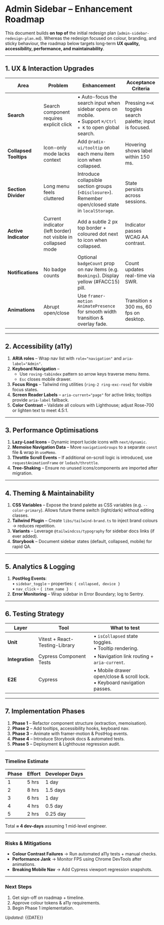 # Admin Sidebar – Enhancement Roadmap

This document builds **on top of** the initial redesign plan (`admin-sidebar-redesign-plan.md`). Whereas the redesign focused on colour, branding, and sticky behaviour, the roadmap below targets long-term **UX quality, accessibility, performance, and maintainability**.

---
## 1. UX & Interaction Upgrades

| Area | Problem | Enhancement | Acceptance Criteria |
|------|---------|-------------|---------------------|
| **Search** | Search component requires explicit click | • Auto-focus the search input when sidebar opens on mobile.<br>• Support `⌘/Ctrl + K` to open global search. | Pressing `⌘+K` toggles search palette; input is focused. |
| **Collapsed Tooltips** | Icon-only mode lacks context | Add `@radix-ui/tooltip` on each menu item icon when collapsed. | Hovering shows label within 150 ms. |
| **Section Divider** | Long menu feels cluttered | Introduce collapsible section groups (`<Disclosure>`). Remember open/closed state in `localStorage`. | State persists across sessions. |
| **Active Indicator** | Current indicator (left border) not visible in collapsed mode | Add a subtle 2 px top border + coloured dot next to icon when collapsed. | Indicator passes WCAG AA contrast. |
| **Notifications** | No badge counts | Optional `badgeCount` prop on nav items (e.g. `Bookings`). Display yellow (#FACC15) pill. | Count updates real-time via SWR. |
| **Animations** | Abrupt open/close | Use `framer-motion` `AnimatePresence` for smooth width transition & overlay fade. | Transition ≤ 300 ms, 60 fps on desktop. |

---
## 2. Accessibility (a11y)

1. **ARIA roles** – Wrap nav list with `role="navigation"` and `aria-label="Admin"`.
2. **Keyboard Navigation** –
   * Use `roving-tabindex` pattern so arrow keys traverse menu items.
   * `Esc` closes mobile drawer.
3. **Focus Rings** – Tailwind ring utilities (`ring-2 ring-exc-rose`) for visible focus states.
4. **Screen Reader Labels** – `aria-current="page"` for active links; tooltips provide `aria-label` fallback.
5. **Color Contrast** – Validate all colours with Lighthouse; adjust Rose-700 or lighten text to meet 4.5:1.

---
## 3. Performance Optimisations

1. **Lazy-Load Icons** – Dynamic import lucide icons with `next/dynamic`.
2. **Memoise Navigation Data** – Move `navigationGroups` to a separate `const` file & wrap in `useMemo`.
3. **Throttle Scroll Events** – If additional on-scroll logic is introduced, use `requestAnimationFrame` or `lodash/throttle`.
4. **Tree-Shaking** – Ensure no unused icons/components are imported after migration.

---
## 4. Theming & Maintainability

1. **CSS Variables** – Expose the brand palette as CSS variables (e.g. `--color-primary`). Allows future theme switch (light/dark) without editing classes.
2. **Tailwind Plugin** – Create `libs/tailwind-brand.ts` to inject brand colours → reduces repetition.
3. **Variants** – Leverage `@tailwindcss/typography` for sidebar docs links (if ever added).
4. **Storybook** – Document sidebar states (default, collapsed, mobile) for rapid QA.

---
## 5. Analytics & Logging

1. **PostHog Events**:  
   • `sidebar_toggle` – properties: `{ collapsed, device }`  
   • `nav_click` – `{ item_name }`
2. **Error Monitoring** – Wrap sidebar in Error Boundary; log to Sentry.

---
## 6. Testing Strategy

| Layer | Tool | What to test |
|-------|------|--------------|
| **Unit** | Vitest + React-Testing-Library | • `isCollapsed` state toggles.<br>• Tooltip rendering. |
| **Integration** | Cypress Component Tests | • Navigation link routing + `aria-current`. |
| **E2E** | Cypress | • Mobile drawer open/close & scroll lock.<br>• Keyboard navigation passes. |

---
## 7. Implementation Phases

1. **Phase 1** – Refactor component structure (extraction, memoisation).  
2. **Phase 2** – Add tooltips, accessibility hooks, keyboard nav.  
3. **Phase 3** – Animate with framer-motion & PostHog events.  
4. **Phase 4** – Introduce Storybook docs & automated tests.  
5. **Phase 5** – Deployment & Lighthouse regression audit.

---
### Timeline Estimate

| Phase | Effort | Developer Days |
|-------|--------|----------------|
| 1 | 5 hrs | 1 day |
| 2 | 8 hrs | 1.5 days |
| 3 | 6 hrs | 1 day |
| 4 | 4 hrs | 0.5 day |
| 5 | 2 hrs | 0.25 day |

Total **≈ 4 dev-days** assuming 1 mid-level engineer.

---
### Risks & Mitigations

* **Colour Contrast Failures** → Run automated a11y tests + manual checks.
* **Performance Jank** → Monitor FPS using Chrome DevTools after animations.
* **Breaking Mobile Nav** → Add Cypress viewport regression snapshots.

---
### Next Steps

1. Get sign-off on roadmap + timeline.  
2. Approve colour tokens & a11y requirements.  
3. Begin Phase 1 implementation.

*Updated:* {{DATE}} 